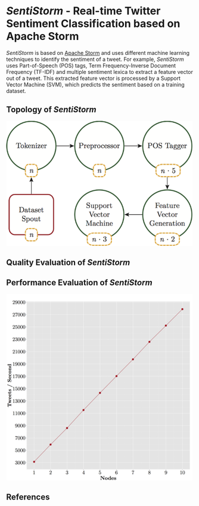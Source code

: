 # *SentiStorm* - Real-time Twitter Sentiment Classification based on Apache Storm

*SentiStorm* is based on [Apache Storm](https://storm.apache.org) and uses different machine learning techniques to identify the sentiment of a tweet. For example, *SentiStorm* uses Part-of-Speech (POS) tags, Term Frequency-Inverse Document Frequency (TF-IDF) and multiple sentiment lexica to extract a feature vector out of a tweet. This extracted feature vector is processed by a Support Vector Machine (SVM), which predicts the sentiment based on a training dataset.

## Topology of *SentiStorm*
<img src="/docs/images/topology_parallelism.png" alt="Topology of SentiStorm" width="500" />


## Quality Evaluation of *SentiStorm*


## Performance Evaluation of *SentiStorm*
<img src="/docs/images/performance_storm_c3.8xlarge.png" alt="SentiStorm Performance" width="500" />


## References


